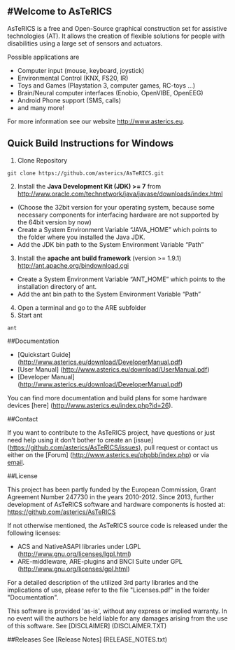 #Welcome to AsTeRICS
-------------------

AsTeRICS is a free and Open-Source graphical construction set for assistive technologies (AT).
It allows the creation of flexible solutions for people with disabilities using a large set of sensors and actuators.


Possible applications are  
* Computer input (mouse, keyboard, joystick)
* Environmental Control (KNX, FS20, IR)
* Toys and Games (Playstation 3, computer games, RC-toys ...)
* Brain/Neural computer interfaces (Enobio, OpenVIBE, OpenEEG)
* Android Phone support (SMS, calls)
* and many more!

For more information see our website http://www.asterics.eu.

## Quick Build Instructions for Windows
1. Clone Repository
```
git clone https://github.com/asterics/AsTeRICS.git
```
2. Install the **Java Development Kit (JDK) >= 7** from http://www.oracle.com/technetwork/java/javase/downloads/index.html
  * (Choose the 32bit version for your operating system, because some necessary components for interfacing hardware are not supported by the 64bit version by now)
  * Create a System Environment Variable “JAVA_HOME” which points to the folder where you installed the Java JDK.
  * Add the JDK bin path to the System Environment Variable “Path”
3. Install the **apache ant build framework** (version >= 1.9.1) http://ant.apache.org/bindownload.cgi
  * Create a System Environment Variable “ANT_HOME” which points to the installation directory of ant.
  * Add the ant bin path to the System Environment Variable “Path”
4. Open a terminal and go to the ARE subfolder
5. Start ant
```
ant
```
##Documentation

* [Quickstart Guide] (http://www.asterics.eu/download/DeveloperManual.pdf)
* [User Manual] (http://www.asterics.eu/download/UserManual.pdf)
* [Developer Manual] (http://www.asterics.eu/download/DeveloperManual.pdf)


You can find more documentation and build plans for some hardware devices [here] (http://www.asterics.eu/index.php?id=26).

##Contact

If you want to contribute to the AsTeRICS project, have questions or just need help using it don't bother to create an [issue] (https://github.com/asterics/AsTeRICS/issues), pull request or contact us either on the [Forum] (http://www.asterics.eu/phpbb/index.php) or via [email](mailto:asterics_info@ki-i.at).


##License

This project has been partly funded by the European Commission,  Grant Agreement Number 247730 in the years 2010-2012.
Since 2013, further development of AsTeRICS software and hardware components is hosted at:  https://github.com/asterics/AsTeRICS

If not otherwise mentioned, the AsTeRICS source code is released under the following licenses:

  * ACS and NativeASAPI libraries under LGPL (http://www.gnu.org/licenses/lgpl.html)
  * ARE-middleware, ARE-plugins and BNCI Suite under GPL (http://www.gnu.org/licenses/gpl.html)

For a detailed description of the utilized 3rd party libraries and the implications of use,
please refer to the file "Licenses.pdf" in the folder "Documentation".

This software is provided 'as-is', without any express or implied warranty. 
In no event will the authors be held liable for any damages arising from the use of this software. See [DISCLAIMER] (DISCLAIMER.TXT)

##Releases
See [Release Notes] (RELEASE_NOTES.txt) 

